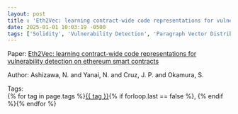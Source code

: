 ```yaml
---
layout: post
title : 'Eth2Vec: learning contract-wide code representations for vulnerability detection on ethereum smart contracts'
date: 2025-01-01 10:03:19 -0500
tags: ['Solidity', 'Vulnerability Detection', 'Paragraph Vector Distributed Memory', 'Abstract Syntax Tree (AST)']
---
```

Paper: [Eth2Vec: learning contract-wide code representations for vulnerability detection on ethereum smart contracts](https://dl-acm-org.proxy.library.nd.edu/doi/10.1145/3457337.3457841)

Author: Ashizawa, N. and Yanai, N. and Cruz, J. P. and Okamura, S.




 Tags:  
        <span>{% for tag in page.tags %}<a href="/tags/#{{ tag | slugify }}">{{ tag }}</a>{% if forloop.last == false %}, {% endif %}{% endfor %}</span>
